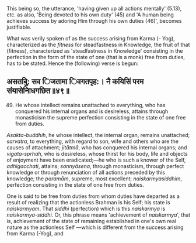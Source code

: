 This being so, the utterance, 'having given up all actions mentally' (5.13), etc. as also, 'Being devoted to his own duty' (45) and 'A human being achieves success by adoring Him through his own duties (46)', becomes justifiable.

What was verily spoken of as the success arising from Karma (- Yog), characterized as the *fitness* for steadfastness in Knowledge, the fruit of that (fitness), characterized as 'steadfastness in Knowledge' consisting in the perfection in the form of the state of one (that is a monk) free from duties, has to be stated. Hence the (following) verse is begun:

## असतबुि: सव िजतामा िवगतपृह:। नै कयिसिं परम संयासेनािधगछित॥४९॥

49. He whose intellect remains unattached to everything, who has conquered his internal organs and is desireless, attains through monasticism the supreme perfection consisting in the state of one free from duties.

*Asakta-buddhih*, he whose intellect, the internal organ, remains unattached; *sarvatra*, to everything, with regard to son, wife and others who are the causes of attachment; *jitātmā*, who has conquered his internal organs; and *vigata-sprhah*, who is desireless, whose thirst for his body, life and objects of enjoyment have been eradicated;—he who is such a knower of the Self, *adhigacchati*, attains; *sannyāsena*, through monasticism, through perfect knowledge or through renunciation of all actions preceded by this knowledge; the *paramām*, supreme, most excellent; *naiskarmyasiddhim*, perfection consisting in the state of one free from duties.

One is said to be free from duties from whom duties have departed as a result of realizing that the actionless Brahman is his Self; his state is *naiskarmyam*. That *siddhi* (perfection) which is this *naiskarmya* is *naiskarmya-siddhi*. Or, this phrase means 'achievement of *naiskarmya*', that is, achievement of the state of remaining established in one's own real nature as the actionless Self —which is different from the success arising from Karma (-Yog), and
